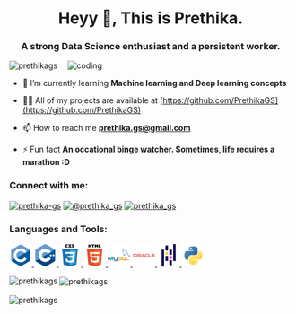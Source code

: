 <h1 align="center">Heyy 👋, This is Prethika.</h1>
<h3 align="center">A strong Data Science enthusiast and a persistent worker.</h3>

<img align="right" alt="coding" width="400" src="https://media.tenor.com/PP9v7VIs6R4AAAAd/scaler-create-impact.gif">	

<p align="left"> <img src="https://komarev.com/ghpvc/?username=prethikags&label=Profile%20views&color=0e75b6&style=flat" alt="prethikags" /> </p>

- 🌱 I’m currently learning **Machine learning and Deep learning concepts**

- 👨‍💻 All of my projects are available at [https://github.com/PrethikaGS](https://github.com/PrethikaGS)

- 📫 How to reach me **prethika.gs@gmail.com**

- ⚡ Fun fact **An occational binge watcher. Sometimes, life requires a marathon :D**

<h3 align="left">Connect with me:</h3>
<p align="left">
<a href="https://linkedin.com/in/prethika-gs" target="blank"><img align="center" src="https://raw.githubusercontent.com/rahuldkjain/github-profile-readme-generator/master/src/images/icons/Social/linked-in-alt.svg" alt="prethika-gs" height="30" width="40" /></a>
<a href="https://www.hackerrank.com/@prethika_gs" target="blank"><img align="center" src="https://raw.githubusercontent.com/rahuldkjain/github-profile-readme-generator/master/src/images/icons/Social/hackerrank.svg" alt="@prethika_gs" height="30" width="40" /></a>
<a href="https://www.leetcode.com/prethika_gs" target="blank"><img align="center" src="https://raw.githubusercontent.com/rahuldkjain/github-profile-readme-generator/master/src/images/icons/Social/leet-code.svg" alt="prethika_gs" height="30" width="40" /></a>
</p>

<h3 align="left">Languages and Tools:</h3>
<p align="left"> <a href="https://www.cprogramming.com/" target="_blank" rel="noreferrer"> <img src="https://raw.githubusercontent.com/devicons/devicon/master/icons/c/c-original.svg" alt="c" width="40" height="40"/> </a> <a href="https://www.w3schools.com/cpp/" target="_blank" rel="noreferrer"> <img src="https://raw.githubusercontent.com/devicons/devicon/master/icons/cplusplus/cplusplus-original.svg" alt="cplusplus" width="40" height="40"/> </a> <a href="https://www.w3schools.com/css/" target="_blank" rel="noreferrer"> <img src="https://raw.githubusercontent.com/devicons/devicon/master/icons/css3/css3-original-wordmark.svg" alt="css3" width="40" height="40"/> </a> <a href="https://www.w3.org/html/" target="_blank" rel="noreferrer"> <img src="https://raw.githubusercontent.com/devicons/devicon/master/icons/html5/html5-original-wordmark.svg" alt="html5" width="40" height="40"/> </a> <a href="https://www.mysql.com/" target="_blank" rel="noreferrer"> <img src="https://raw.githubusercontent.com/devicons/devicon/master/icons/mysql/mysql-original-wordmark.svg" alt="mysql" width="40" height="40"/> </a> <a href="https://www.oracle.com/" target="_blank" rel="noreferrer"> <img src="https://raw.githubusercontent.com/devicons/devicon/master/icons/oracle/oracle-original.svg" alt="oracle" width="40" height="40"/> </a> <a href="https://pandas.pydata.org/" target="_blank" rel="noreferrer"> <img src="https://raw.githubusercontent.com/devicons/devicon/2ae2a900d2f041da66e950e4d48052658d850630/icons/pandas/pandas-original.svg" alt="pandas" width="40" height="40"/> </a> <a href="https://www.python.org" target="_blank" rel="noreferrer"> <img src="https://raw.githubusercontent.com/devicons/devicon/master/icons/python/python-original.svg" alt="python" width="40" height="40"/> </a> </p>

<p><img align="left" src="https://github-readme-stats.vercel.app/api/top-langs?username=prethikags&show_icons=true&locale=en&layout=compact" alt="prethikags" /></p>

<p>&nbsp;<img align="center" src="https://github-readme-stats.vercel.app/api?username=prethikags&show_icons=true&locale=en" alt="prethikags" /></p>

<p><img align="center" src="https://github-readme-streak-stats.herokuapp.com/?user=prethikags&" alt="prethikags" /></p>
